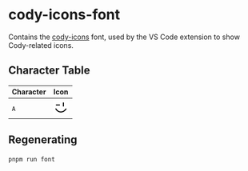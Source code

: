 # cody-icons-font

Contains the [cody-icons](font) font, used by the VS Code extension to show Cody-related icons.

## Character Table

| Character | Icon           |
| --------- | -------------- |
| `A`       | ![](svg/A.svg) |

## Regenerating

```sh
pnpm run font
```

